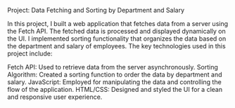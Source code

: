 Project: Data Fetching and Sorting by Department and Salary

In this project, I built a web application that fetches data from a server using the Fetch API. The fetched data is processed and displayed dynamically on the UI. I implemented sorting functionality that organizes the data based on the department and salary of employees. The key technologies used in this project include:

Fetch API: Used to retrieve data from the server asynchronously.
Sorting Algorithm: Created a sorting function to order the data by department and salary.
JavaScript: Employed for manipulating the data and controlling the flow of the application.
HTML/CSS: Designed and styled the UI for a clean and responsive user experience.